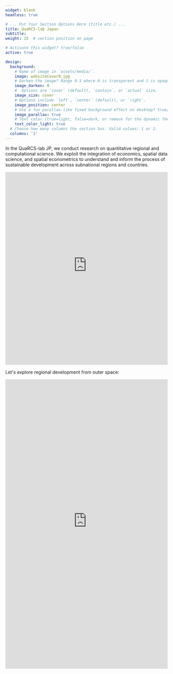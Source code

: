 ```yaml
---
widget: blank
headless: true

# ... Put Your Section Options Here (title etc.) ...
title: QuaRCS-lab Japan
subtitle:
weight: 15  # section position on page

# Activate this widget? true/false
active: true

design:
  background:
    # Name of image in `assets/media/`.
    image: websiteCover0.jpg
    # Darken the image? Range 0-1 where 0 is transparent and 1 is opaque.
    image_darken: 0
    #  Options are `cover` (default), `contain`, or `actual` size.
    image_size: cover
    # Options include `left`, `center` (default), or `right`.
    image_position: center
    # Use a fun parallax-like fixed background effect on desktop? true/false
    image_parallax: true
    # Text color (true=light, false=dark, or remove for the dynamic theme color).
    text_color_light: true
  # Choose how many columns the section has. Valid values: 1 or 2.
  columns: '1'
---
```

In the QuaRCS-lab JP, we conduct research on quantitative regional and computational science. We exploit the integration of economics, spatial data science, and spatial econometrics to understand and inform the process of sustainable development across subnational regions and countries.

<iframe height="600" width="100%" frameborder="no" src="https://www.youtube-nocookie.com/embed/41zWBXUrdKU"?height=600"> </iframe>

Let's explore regional development from outer space: 


<iframe height="900" width="100%" frameborder="no" src="https://carlosmendez777.users.earthengine.app/view/worldviirs-like?height=900"> </iframe>

